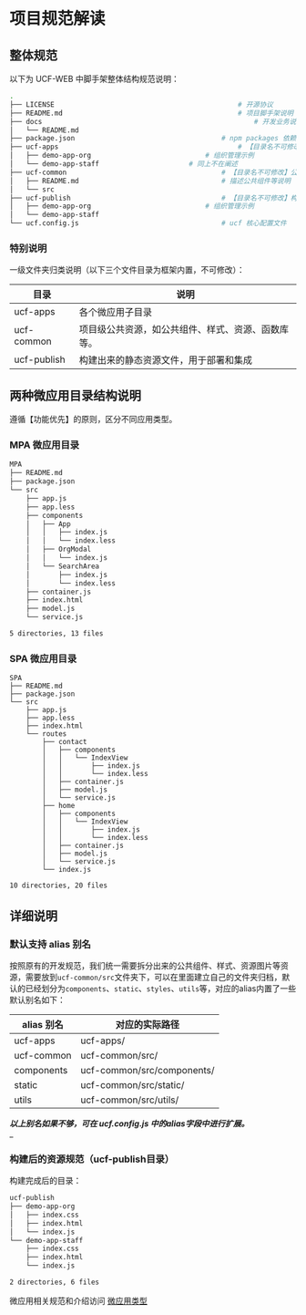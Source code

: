 # 项目规范解读

<a name="fc97649e"></a>
## 整体规范

以下为 UCF-WEB 中脚手架整体结构规范说明：

```bash
.
├── LICENSE												# 开源协议
├── README.md											# 项目脚手架说明
├── docs													# 开发业务说明文档目录
│   └── README.md
├── package.json									# npm packages 依赖包
├── ucf-apps											# 【目录名不可修改】微服务应用根目录，用于加载微服务
│   ├── demo-app-org							# 组织管理示例
│   └── demo-app-staff						# 同上不在阐述
├── ucf-common										# 【目录名不可修改】公共组件、样式、图片、字体等静态资源存放
│   ├── README.md									# 描述公共组件等说明
│   └── src
├── ucf-publish										# 【目录名不可修改】构建出来的静态资源
│   ├── demo-app-org							# 组织管理示例
│   └── demo-app-staff
└── ucf.config.js									# ucf 核心配置文件
```

<a name="4dfff12d"></a>
### 特别说明

一级文件夹归类说明（以下三个文件目录为框架内置，不可修改）：

| 目录 | 说明 |
| --- | --- |
| ucf-apps | 各个微应用子目录 |
| ucf-common | 项目级公共资源，如公共组件、样式、资源、函数库等。 |
| ucf-publish | 构建出来的静态资源文件，用于部署和集成 |


<a name="8e5d1149"></a>
## 两种微应用目录结构说明

遵循【功能优先】的原则，区分不同应用类型。

<a name="830f4dc5"></a>
### MPA 微应用目录

```bash
MPA
├── README.md
├── package.json
└── src
    ├── app.js
    ├── app.less
    ├── components
    │   ├── App
    │   │   ├── index.js
    │   │   └── index.less
    │   ├── OrgModal
    │   │   └── index.js
    │   └── SearchArea
    │       ├── index.js
    │       └── index.less
    ├── container.js
    ├── index.html
    ├── model.js
    └── service.js

5 directories, 13 files
```

<a name="c70a8c9b"></a>
### SPA 微应用目录

```
SPA
├── README.md
├── package.json
└── src
    ├── app.js
    ├── app.less
    ├── index.html
    └── routes
        ├── contact
        │   ├── components
        │   │   └── IndexView
        │   │       ├── index.js
        │   │       └── index.less
        │   ├── container.js
        │   ├── model.js
        │   └── service.js
        ├── home
        │   ├── components
        │   │   └── IndexView
        │   │       ├── index.js
        │   │       └── index.less
        │   ├── container.js
        │   ├── model.js
        │   └── service.js
        └── index.js

10 directories, 20 files
```

<a name="d41d8cd9"></a>
### 
<a name="d5a6cbdf"></a>
## 详细说明

<a name="7bd6e4a0"></a>
### 默认支持 alias 别名
按照原有的开发规范，我们统一需要拆分出来的公共组件、样式、资源图片等资源，需要放到`ucf-common/src`文件夹下，可以在里面建立自己的文件夹归档，默认的已经划分为`components`、`static`、`styles`、`utils`等，对应的alias内置了一些默认别名如下：

| alias 别名 | 对应的实际路径 |
| --- | --- |
| ucf-apps | ucf-apps/ |
| ucf-common | ucf-common/src/ |
| components | ucf-common/src/components/ |
| static | ucf-common/src/static/ |
| utils | ucf-common/src/utils/ |

_**以上别名如果不够，可在 ucf.config.js 中的alias字段中进行扩展。**_<br />_
<a name="d66f83fa"></a>
### 构建后的资源规范（ucf-publish目录）

构建完成后的目录：

```bash
ucf-publish
├── demo-app-org
│   ├── index.css
│   ├── index.html
│   └── index.js
└── demo-app-staff
    ├── index.css
    ├── index.html
    └── index.js

2 directories, 6 files
```


微应用相关规范和介绍访问 [微应用类型](https://www.yuque.com/ucf-web/book/lxmpg1)

